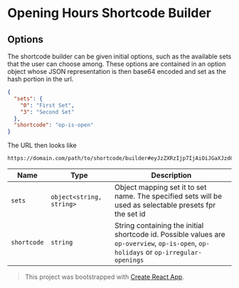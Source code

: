 # Opening Hours Shortcode Builder

## Options

The shortcode builder can be given initial options, such as the available sets that the user can choose among.
These options are contained in an option object whose JSON representation is then base64 encoded and set as the hash portion in the url.  

```json
{
  "sets": {
    "0": "First Set",
    "3": "Second Set"
  },
  "shortcode": "op-is-open"
}
```

The URL then looks like

```
https://domain.com/path/to/shortcode/builder#eyJzZXRzIjp7IjAiOiJGaXJzdCBTZXQiLCIzIjoiU2Vjb25kIFNldCJ9fQ==eyJzZXRzIjp7IjAiOiJGaXJzdCBTZXQiLCIzIjoiU2Vjb25kIFNldCJ9LCJzaG9ydGNvZGUiOiAib3AtaXMtb3BlbiJ9
```

|Name|Type|Description|
|-----|-----|-----|
|`sets`|`object<string, string>`|Object mapping set it to set name. The specified sets will be used as selectable presets fpr the set id|
|`shortcode`|`string`|String containing the initial shortcode id. Possible values are `op-overview`, `op-is-open`, `op-holidays` or `op-irregular-openings`|

> This project was bootstrapped with [Create React App](https://github.com/facebookincubator/create-react-app).
